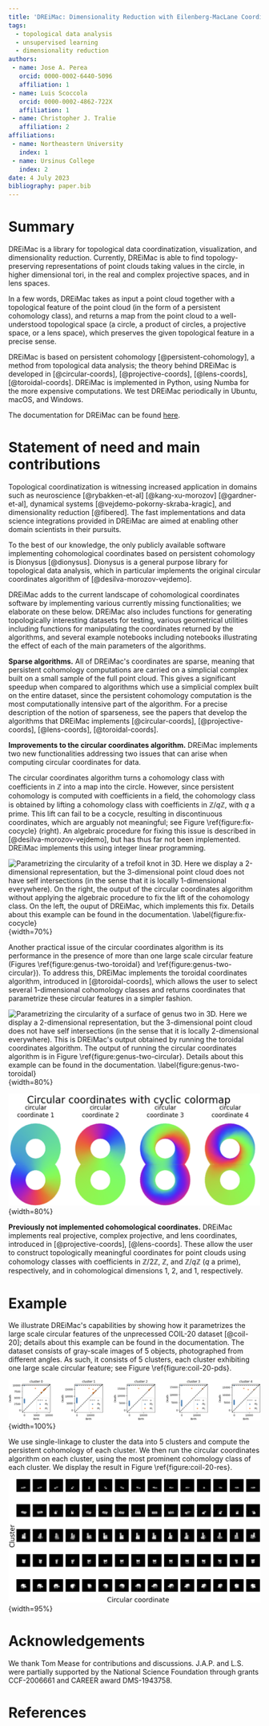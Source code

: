 ```yaml
---
title: 'DREiMac: Dimensionality Reduction with Eilenberg-MacLane Coordinates'
tags:
  - topological data analysis
  - unsupervised learning
  - dimensionality reduction
authors:
 - name: Jose A. Perea
   orcid: 0000-0002-6440-5096
   affiliation: 1
 - name: Luis Scoccola 
   orcid: 0000-0002-4862-722X
   affiliation: 1
 - name: Christopher J. Tralie
   affiliation: 2
affiliations:
 - name: Northeastern University
   index: 1
 - name: Ursinus College
   index: 2
date: 4 July 2023
bibliography: paper.bib
---
```


# Summary

DREiMac is a library for topological data coordinatization, visualization, and dimensionality reduction.
Currently, DREiMac is able to find topology-preserving representations of point clouds taking values in the circle, in higher dimensional tori, in the real and complex projective spaces, and in lens spaces.

In a few words, DREiMac takes as input a point cloud together with a topological feature of the point cloud (in the form of a persistent cohomology class), and returns a map from the point cloud to a well-understood topological space (a circle, a product of circles, a projective space, or a lens space), which preserves the given topological feature in a precise sense.

DREiMac is based on persistent cohomology [@persistent-cohomology], a method from topological data analysis; the theory behind DREiMac is developed in
[@circular-coords],
[@projective-coords],
[@lens-coords],
[@toroidal-coords].
DREiMac is implemented in Python, using Numba for the more expensive computations.
We test DREiMac periodically in Ubuntu, macOS, and Windows.

The documentation for DREiMac can be found [here](https://scikit-tda.org/DREiMac/index.html).


# Statement of need and main contributions

Topological coordinatization is witnessing increased application in domains such as
neuroscience [@rybakken-et-al] [@kang-xu-morozov] [@gardner-et-al],
dynamical systems [@vejdemo-pokorny-skraba-kragic],
and dimensionality reduction [@fibered].
The fast implementations and data science integrations provided in DREiMac are aimed at enabling other domain scientists in their pursuits.

To the best of our knowledge, the only publicly available software implementing cohomological coordinates based on persistent cohomology is Dionysus [@dionysus].
Dionysus is a general purpose library for topological data analysis, which in particular implements the original circular coordinates algorithm of [@desilva-morozov-vejdemo].

DREiMac adds to the current landscape of cohomological coordinates software by implementing various currently missing functionalities; we elaborate on these below.
DREiMac also includes functions for generating topologically interesting datasets for testing, various geometrical utilities including functions for manipulating the coordinates returned by the algorithms, and several example notebooks including notebooks illustrating the effect of each of the main parameters of the algorithms.

**Sparse algorithms.**
All of DREiMac's coordinates are sparse, meaning that persistent cohomology computations are carried on a simplicial complex built on a small sample of the full point cloud.
This gives a significant speedup when compared to algorithms which use a simplicial complex built on the entire dataset, since the persistent cohomology computation is the most computationally intensive part of the algorithm.
For a precise description of the notion of sparseness, see the papers that develop the algorithms that DREiMac implements 
[@circular-coords],
[@projective-coords],
[@lens-coords],
[@toroidal-coords].


**Improvements to the circular coordinates algorithm.**
DREiMac implements two new functionalities addressing two issues that can arise when computing circular coordinates for data.

The circular coordinates algorithm turns a cohomology class with coefficients in $\mathbb{Z}$ into a map into the circle.
However, since persistent cohomology is computed with coefficients in a field, the cohomology class is obtained by lifting a cohomology class with coefficients in $\mathbb{Z}/q\mathbb{Z}$, with $q$ a prime.
This lift can fail to be a cocycle, resulting in discontinuous coordinates, which are arguably not meaningful; see Figure \ref{figure:fix-cocycle} (right).
An algebraic procedure for fixing this issue is described in [@desilva-morozov-vejdemo], but has thus far not been implemented.
DREiMac implements this using integer linear programming.

![Parametrizing the circularity of a trefoil knot in 3D. Here we display a 2-dimensional representation, but the 3-dimensional point cloud does not have self intersections (in the sense that it is locally 1-dimensional everywhere). On the right, the output of the circular coordinates algorithm without applying the algebraic procedure to fix the lift of the cohomology class. On the left, the ouput of DREiMac, which implements this fix. Details about this example can be found in the documentation. \label{figure:fix-cocycle}](fix-cocycle.png){width=70%}

Another practical issue of the circular coordinates algorithm is its performance in the presence of more than one large scale circular feature (Figures \ref{figure:genus-two-toroidal} and \ref{figure:genus-two-circular}).
To address this, DREiMac implements the toroidal coordinates algorithm, introduced in [@toroidal-coords], which allows the user to select several 1-dimensional cohomology classes and returns coordinates that parametrize these circular features in a simpler fashion.

![Parametrizing the circularity of a surface of genus two in 3D. Here we display a 2-dimensional representation, but the 3-dimensional point cloud does not have self intersections (in the sense that it is locally 2-dimensional everywhere). This is DREiMac's output obtained by running the toroidal coordinates algorithm. The output of running the circular coordinates algorithm is in Figure \ref{figure:genus-two-circular}. Details about this example can be found in the documentation. \label{figure:genus-two-toroidal}](genus-2-toroidal-c.png){width=80%}


![Parametrizing the circularity of a surface of genus two in 3D. This output is obtained by running the circular coordinates algorithm. The parametrization obtained is arguably less interpretable than that obtained by the toroidal coordinates algorithm, shown in Figure \ref{figure:genus-two-toroidal}. \label{figure:genus-two-circular}](genus-2-circular-c.png){width=80%}


**Previously not implemented cohomological coordinates.**
DREiMac implements real projective, complex projective, and lens coordinates, introduced in [@projective-coords],
[@lens-coords].
These allow the user to construct topologically meaningful coordinates for point clouds using cohomology classes with coefficients in $\mathbb{Z}/2\mathbb{Z}$, $\mathbb{Z}$, and $\mathbb{Z}/q\mathbb{Z}$ ($q$ a prime), respectively, and in cohomological dimensions $1$, $2$, and $1$, respectively.


# Example

We illustrate DREiMac's capabilities by showing how it parametrizes the large scale circular features of the unprecessed COIL-20 dataset [@coil-20]; details about this example can be found in the documentation.
The dataset consists of gray-scale images of 5 objects, photographed from different angles.
As such, it consists of 5 clusters, each cluster exhibiting one large scale circular feature; see Figure \ref{figure:coil-20-pds}.

![Persistent cohomology of 5 clusters of unprocessed COIL-20 dataset. \label{figure:coil-20-pds}](coil-20-pds-h.png){width=100%}

We use single-linkage to cluster the data into 5 clusters and compute the persistent cohomology of each cluster.
We then run the circular coordinates algorithm on each cluster, using the most prominent cohomology class of each cluster.
We display the result in Figure \ref{figure:coil-20-res}.

![Unprocessed COIL-20 parametrized by clustering and circular coordinates. \label{figure:coil-20-res}](coil-20-res.png){width=95%}

# Acknowledgements

We thank Tom Mease for contributions and discussions.
J.A.P. and L.S. were partially supported by the National Science Foundation through grants CCF-2006661
and CAREER award DMS-1943758.


# References
